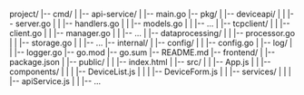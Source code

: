 project/
|-- cmd/
|   |-- api-service/
|       |-- main.go
|-- pkg/
|   |-- deviceapi/
|   |   |-- server.go
|   |   |-- handlers.go
|   |   |-- models.go
|   |   |-- ...
|   |-- tcpclient/
|   |   |-- client.go
|   |   |-- manager.go
|   |   |-- ...
|   |-- dataprocessing/
|   |   |-- processor.go
|   |   |-- storage.go
|   |   |-- ...
|-- internal/
|   |-- config/
|   |   |-- config.go
|   |-- log/
|   |   |-- logger.go
|-- go.mod
|-- go.sum
|-- README.md
|-- frontend/
|   |-- package.json
|   |-- public/
|   |   |-- index.html
|   |-- src/
|   |   |-- App.js
|   |   |-- components/
|   |   |   |-- DeviceList.js
|   |   |   |-- DeviceForm.js
|   |   |-- services/
|   |   |   |-- apiService.js
|   |   |-- ...